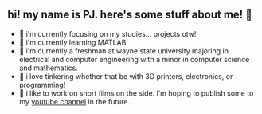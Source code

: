 ## hi! my name is PJ. here's some stuff about me! 👋
- 🔭 i'm currently focusing on my studies... projects otw!
- 🌱 i'm currently learning MATLAB
- 🏫 i'm currently a freshman at wayne state university majoring in electrical and computer engineering with a minor in computer science and mathematics.
- 🔨 i love tinkering whether that be with 3D printers, electronics, or programming!
- 🎥 i like to work on short films on the side. i'm hoping to publish some to my <a target="_blank" href="https://www.youtube.com/channel/UC2hlN8nkIE6jQl7qLvJFRNA">youtube channel</a> in the future.
